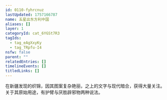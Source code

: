 ```yaml
---
id: 0110-fyhrcnuz
lastUpdated: 1757166787
name: 五星出东方利中国
aliases: []
layer: 1
categoryId: cat_6YGSt7R3
tagIds:
  - tag_eAgXxyKy
  - tag_TRpfu-I4
nsfw: false
parent: ""
relatedEntries: []
timelineEvents: []
titledLinks: []
---
```


在新疆发现的织锦，因其图案复杂艳丽，之上的文字与现代暗合，获得大量关注。关于其原始用途，有护臂与厌胜辟邪物两种说法。